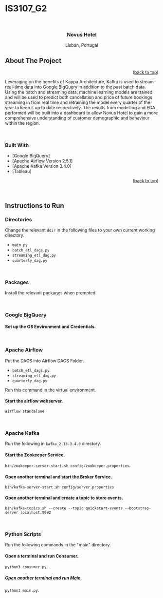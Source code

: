 # IS3107_G2

<div id="top"></div>

<!-- PROJECT SHIELDS -->
<!--
*** I'm using markdown "reference style" links for readability.
*** Reference links are enclosed in brackets [ ] instead of parentheses ( ).
*** See the bottom of this document for the declaration of the reference variables
*** for contributors-url, forks-url, etc. This is an optional, concise syntax you may use.
*** https://www.markdownguide.org/basic-syntax/#reference-style-links
-->

<!-- PROJECT LOGO -->
<br />

<h3 align="center">Novus Hotel</h3>

  <p align="center">
    Lisbon, Portugal
    <br />
  </p>
</div>

<!-- ABOUT THE PROJECT -->

## About The Project

<p align="right">(<a href="#top">back to top</a>)</p>
<p> Leveraging on the benefits of Kappa Architecture, Kafka is used to stream real-time data into Google BigQuery in addition to the past batch data. Using the batch and streaming data, machine learning models are trained and will be used to predict both cancellation and price of future bookings streaming in from real time and retraining the model every quarter of the year to keep it up to date respectively. The results from modelling and EDA performed will be built into a dashboard to allow Novus Hotel to gain a more comprehensive understanding of customer demographic and behaviour within the region.
</p>
<br />

### Built With

- [Google BigQuery]
- [Apache Airflow Version 2.5.1]
- [Apache Kafka Version 3.4.0]
- [Tableau]

<p align="right">(<a href="#top">back to top</a>)</p>

<br />

## Instructions to Run

### Directories
Change the relevant `ddir` in the following files to your own current working directory.
- `main.py`
- `batch_etl_dags.py`
- `streaming_etl_dag.py`
- `quarterly_dag.py`

<br />

### Packages
Install the relevant packages when prompted.

<br />

### Google BigQuery

#### Set up the OS Environment and Credentials.

<br />

### Apache Airflow

Put the DAGS into Airflow DAGS Folder.
- `batch_etl_dags.py`
- `streaming_etl_dag.py`
- `quarterly_dag.py`

Run this command in the virtual environment.

#### Start the airflow webserver.
`airflow standalone`

<br />

### Apache Kafka

Run the following in `kafka_2.13-3.4.0` directory.

#### Start the Zookeeper Service.
`bin/zookeeper-server-start.sh config/zookeeper.properties`.

#### Open another terminal and start the Broker Service.
`bin/kafka-server-start.sh config/server.properties`

#### Open another terminal and create a topic to store events.
`bin/kafka-topics.sh --create --topic quickstart-events --bootstrap-server localhost:9092`

<br />

### Python Scripts

Run the following commands in the "main" directory.

#### Open a terminal and run Consumer.
`python3 consumer.py`.

##### Open another terminal and run Main.
`python3 main.py`.
